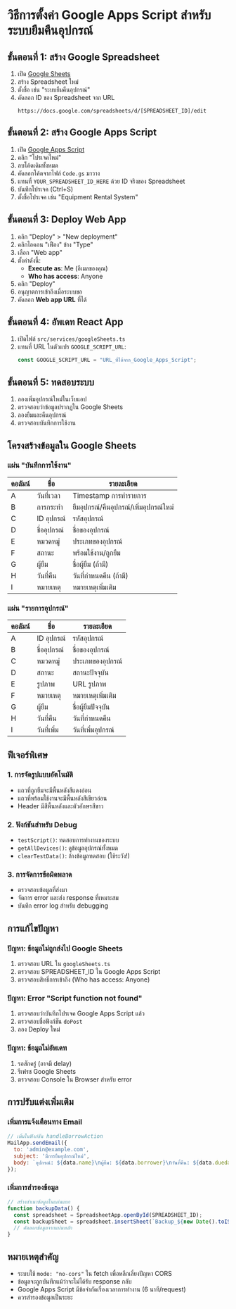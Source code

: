 # วิธีการตั้งค่า Google Apps Script สำหรับระบบยืมคืนอุปกรณ์

## ขั้นตอนที่ 1: สร้าง Google Spreadsheet

1. เปิด [Google Sheets](https://sheets.google.com)
2. สร้าง Spreadsheet ใหม่
3. ตั้งชื่อ เช่น "ระบบยืมคืนอุปกรณ์"
4. คัดลอก ID ของ Spreadsheet จาก URL
   ```
   https://docs.google.com/spreadsheets/d/[SPREADSHEET_ID]/edit
   ```

## ขั้นตอนที่ 2: สร้าง Google Apps Script

1. เปิด [Google Apps Script](https://script.google.com)
2. คลิก "โปรเจคใหม่"
3. ลบโค้ดเดิมทั้งหมด
4. คัดลอกโค้ดจากไฟล์ `Code.gs` มาวาง
5. แทนที่ `YOUR_SPREADSHEET_ID_HERE` ด้วย ID จริงของ Spreadsheet
6. บันทึกโปรเจค (Ctrl+S)
7. ตั้งชื่อโปรเจค เช่น "Equipment Rental System"

## ขั้นตอนที่ 3: Deploy Web App

1. คลิก "Deploy" > "New deployment"
2. คลิกไอคอน "เฟือง" ข้าง "Type"
3. เลือก "Web app"
4. ตั้งค่าดังนี้:
   - **Execute as**: Me (อีเมลของคุณ)
   - **Who has access**: Anyone
5. คลิก "Deploy"
6. อนุญาตการเข้าถึงเมื่อระบบขอ
7. คัดลอก **Web app URL** ที่ได้

## ขั้นตอนที่ 4: อัพเดท React App

1. เปิดไฟล์ `src/services/googleSheets.ts`
2. แทนที่ URL ในตัวแปร `GOOGLE_SCRIPT_URL`:
   ```typescript
   const GOOGLE_SCRIPT_URL = "URL_ที่ได้จาก_Google_Apps_Script";
   ```

## ขั้นตอนที่ 5: ทดสอบระบบ

1. ลองเพิ่มอุปกรณ์ใหม่ในเว็บแอป
2. ตรวจสอบว่าข้อมูลปรากฏใน Google Sheets
3. ลองยืมและคืนอุปกรณ์
4. ตรวจสอบบันทึกการใช้งาน

## โครงสร้างข้อมูลใน Google Sheets

### แผ่น "บันทึกการใช้งาน"
| คอลัมน์ | ชื่อ | รายละเอียด |
|---------|------|------------|
| A | วันที่เวลา | Timestamp การทำรายการ |
| B | การกระทำ | ยืมอุปกรณ์/คืนอุปกรณ์/เพิ่มอุปกรณ์ใหม่ |
| C | ID อุปกรณ์ | รหัสอุปกรณ์ |
| D | ชื่ออุปกรณ์ | ชื่อของอุปกรณ์ |
| E | หมวดหมู่ | ประเภทของอุปกรณ์ |
| F | สถานะ | พร้อมใช้งาน/ถูกยืม |
| G | ผู้ยืม | ชื่อผู้ยืม (ถ้ามี) |
| H | วันที่คืน | วันที่กำหนดคืน (ถ้ามี) |
| I | หมายเหตุ | หมายเหตุเพิ่มเติม |

### แผ่น "รายการอุปกรณ์"
| คอลัมน์ | ชื่อ | รายละเอียด |
|---------|------|------------|
| A | ID อุปกรณ์ | รหัสอุปกรณ์ |
| B | ชื่ออุปกรณ์ | ชื่อของอุปกรณ์ |
| C | หมวดหมู่ | ประเภทของอุปกรณ์ |
| D | สถานะ | สถานะปัจจุบัน |
| E | รูปภาพ | URL รูปภาพ |
| F | หมายเหตุ | หมายเหตุเพิ่มเติม |
| G | ผู้ยืม | ชื่อผู้ยืมปัจจุบัน |
| H | วันที่คืน | วันที่กำหนดคืน |
| I | วันที่เพิ่ม | วันที่เพิ่มอุปกรณ์ |

## ฟีเจอร์พิเศษ

### 1. การจัดรูปแบบอัตโนมัติ
- แถวที่ถูกยืมจะมีพื้นหลังสีแดงอ่อน
- แถวที่พร้อมใช้งานจะมีพื้นหลังสีเขียวอ่อน
- Header มีสีพื้นหลังและตัวอักษรสีขาว

### 2. ฟังก์ชันสำหรับ Debug
- `testScript()`: ทดสอบการทำงานของระบบ
- `getAllDevices()`: ดูข้อมูลอุปกรณ์ทั้งหมด
- `clearTestData()`: ล้างข้อมูลทดสอบ (ใช้ระวัง!)

### 3. การจัดการข้อผิดพลาด
- ตรวจสอบข้อมูลที่ส่งมา
- จัดการ error และส่ง response ที่เหมาะสม
- บันทึก error log สำหรับ debugging

## การแก้ไขปัญหา

### ปัญหา: ข้อมูลไม่ถูกส่งไป Google Sheets
1. ตรวจสอบ URL ใน `googleSheets.ts`
2. ตรวจสอบ SPREADSHEET_ID ใน Google Apps Script
3. ตรวจสอบสิทธิ์การเข้าถึง (Who has access: Anyone)

### ปัญหา: Error "Script function not found"
1. ตรวจสอบว่าบันทึกโปรเจค Google Apps Script แล้ว
2. ตรวจสอบชื่อฟังก์ชัน `doPost`
3. ลอง Deploy ใหม่

### ปัญหา: ข้อมูลไม่อัพเดท
1. รอสักครู่ (อาจมี delay)
2. รีเฟรช Google Sheets
3. ตรวจสอบ Console ใน Browser สำหรับ error

## การปรับแต่งเพิ่มเติม

### เพิ่มการแจ้งเตือนทาง Email
```javascript
// เพิ่มในฟังก์ชัน handleBorrowAction
MailApp.sendEmail({
  to: 'admin@example.com',
  subject: 'มีการยืมอุปกรณ์ใหม่',
  body: `อุปกรณ์: ${data.name}\nผู้ยืม: ${data.borrower}\nวันที่คืน: ${data.duedate}`
});
```

### เพิ่มการสำรองข้อมูล
```javascript
// สร้างสำเนาข้อมูลในแผ่นแยก
function backupData() {
  const spreadsheet = SpreadsheetApp.openById(SPREADSHEET_ID);
  const backupSheet = spreadsheet.insertSheet(`Backup_${new Date().toISOString().split('T')[0]}`);
  // คัดลอกข้อมูลจากแผ่นหลัก
}
```

## หมายเหตุสำคัญ

- ระบบใช้ `mode: "no-cors"` ใน fetch เพื่อหลีกเลี่ยงปัญหา CORS
- ข้อมูลจะถูกบันทึกแม้ว่าจะไม่ได้รับ response กลับ
- Google Apps Script มีข้อจำกัดเรื่องเวลาการทำงาน (6 นาที/request)
- ควรสำรองข้อมูลเป็นระยะ